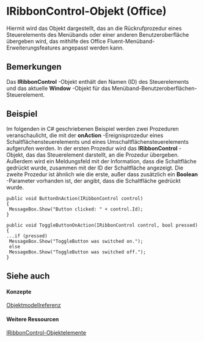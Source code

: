 
# IRibbonControl-Objekt (Office)

Hiermit wird das Objekt dargestellt, das an die Rückrufprozedur eines Steuerelements des Menübands oder einer anderen Benutzeroberfläche übergeben wird, das mithilfe des Office Fluent-Menüband-Erweiterungsfeatures angepasst werden kann.


## Bemerkungen

Das  **IRibbonControl** -Objekt enthält den Namen (ID) des Steuerelements und das aktuelle **Window** -Objekt für das Menüband-Benutzeroberflächen-Steuerelement.


## Beispiel

Im folgenden in C# geschriebenen Beispiel werden zwei Prozeduren veranschaulicht, die mit der  **onAction** -Ereignisprozedur eines Schaltflächensteuerelements und eines Umschaltflächensteuerelements aufgerufen werden. In der ersten Prozedur wird das **IRibbonControl** -Objekt, das das Steuerelement darstellt, an die Prozedur übergeben. Außerdem wird ein Meldungsfeld mit der Information, dass die Schaltfläche gedrückt wurde, zusammen mit der ID der Schaltfläche angezeigt. Die zweite Prozedur ist ähnlich wie die erste, außer dass zusätzlich ein **Boolean** -Parameter vorhanden ist, der angibt, dass die Schaltfläche gedrückt wurde.


```
public void ButtonOnAction(IRibbonControl control) 
{ 
 MessageBox.Show("Button clicked: " + control.Id); 
} 
 
public void ToggleButtonOnAction(IRibbonControl control, bool pressed) 
{ 
...if (pressed) 
 MessageBox.Show("ToggleButton was switched on."); 
 else 
 MessageBox.Show("ToggleButton was switched off."); 
}
```


## Siehe auch


#### Konzepte


[Objektmodellreferenz](499c789a-aba2-0fad-649a-0ea964cd3b5e.md)
#### Weitere Ressourcen


[IRibbonControl-Objektelemente](http://msdn.microsoft.com/library/396d85dc-ddd5-8985-0830-22ee5b1579dc%28Office.15%29.aspx)